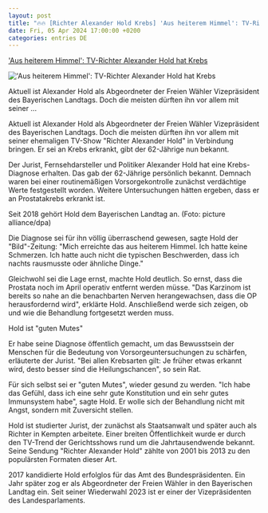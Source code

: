 ```yaml
---
layout: post
title: "🔥🔥 [Richter Alexander Hold Krebs] 'Aus heiterem Himmel': TV-Richter Alexander Hold hat Krebs"
date: Fri, 05 Apr 2024 17:00:00 +0200
categories: entries DE
---
```

['Aus heiterem Himmel': TV-Richter Alexander Hold hat Krebs](https://www.n-tv.de/leute/TV-Richter-Alexander-Hold-hat-Krebs-article24853278.html)

!['Aus heiterem Himmel': TV-Richter Alexander Hold hat Krebs](https://bilder4.n-tv.de/img/incoming/crop24853291/246132473-cImg_16_9-w1200/4690961.jpg)

Aktuell ist Alexander Hold als Abgeordneter der Freien Wähler Vizepräsident des Bayerischen Landtags. Doch die meisten dürften ihn vor allem mit seiner ...

Aktuell ist Alexander Hold als Abgeordneter der Freien Wähler Vizepräsident des Bayerischen Landtags. Doch die meisten dürften ihn vor allem mit seiner ehemaligen TV-Show "Richter Alexander Hold" in Verbindung bringen. Er sei an Krebs erkrankt, gibt der 62-Jährige nun bekannt.

Der Jurist, Fernsehdarsteller und Politiker Alexander Hold hat eine Krebs-Diagnose erhalten. Das gab der 62-Jährige persönlich bekannt. Demnach waren bei einer routinemäßigen Vorsorgekontrolle zunächst verdächtige Werte festgestellt worden. Weitere Untersuchungen hätten ergeben, dass er an Prostatakrebs erkrankt ist.

Seit 2018 gehört Hold dem Bayerischen Landtag an. (Foto: picture alliance/dpa)

Die Diagnose sei für ihn völlig überraschend gewesen, sagte Hold der "Bild"-Zeitung: "Mich erreichte das aus heiterem Himmel. Ich hatte keine Schmerzen. Ich hatte auch nicht die typischen Beschwerden, dass ich nachts rausmusste oder ähnliche Dinge."

Gleichwohl sei die Lage ernst, machte Hold deutlich. So ernst, dass die Prostata noch im April operativ entfernt werden müsse. "Das Karzinom ist bereits so nahe an die benachbarten Nerven herangewachsen, dass die OP herausfordernd wird", erklärte Hold. Anschließend werde sich zeigen, ob und wie die Behandlung fortgesetzt werden muss.

Hold ist "guten Mutes"

Er habe seine Diagnose öffentlich gemacht, um das Bewusstsein der Menschen für die Bedeutung von Vorsorgeuntersuchungen zu schärfen, erläuterte der Jurist. "Bei allen Krebsarten gilt: Je früher etwas erkannt wird, desto besser sind die Heilungschancen", so sein Rat.

Für sich selbst sei er "guten Mutes", wieder gesund zu werden. "Ich habe das Gefühl, dass ich eine sehr gute Konstitution und ein sehr gutes Immunsystem habe", sagte Hold. Er wolle sich der Behandlung nicht mit Angst, sondern mit Zuversicht stellen.

Hold ist studierter Jurist, der zunächst als Staatsanwalt und später auch als Richter in Kempten arbeitete. Einer breiten Öffentlichkeit wurde er durch den TV-Trend der Gerichtsshows rund um die Jahrtausendwende bekannt. Seine Sendung "Richter Alexander Hold" zählte von 2001 bis 2013 zu den populärsten Formaten dieser Art.

2017 kandidierte Hold erfolglos für das Amt des Bundespräsidenten. Ein Jahr später zog er als Abgeordneter der Freien Wähler in den Bayerischen Landtag ein. Seit seiner Wiederwahl 2023 ist er einer der Vizepräsidenten des Landesparlaments.

